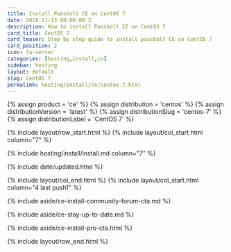 ```yaml
---
title: Install Passbolt CE on CentOS 7
date: 2018-11-13 00:00:00 Z
description: How to install Passbolt CE on CentOS 7
card_title: CentOS 7
card_teaser: Step by step guide to install passbolt CE on CentOS 7
card_position: 2
icon: fa-server
categories: [hosting,install,ce]
sidebar: hosting
layout: default
slug: CentOS 7
permalink: hosting/install/ce/centos-7.html
---
```


{% assign product = 'ce' %}
{% assign distribution = 'centos' %}
{% assign distributionVersion = 'latest' %}
{% assign distributionSlug = 'centos-7' %}
{% assign distributionLabel = 'CentOS 7' %}

{% include layout/row_start.html %}
{% include layout/col_start.html column="7" %}

{% include hosting/install/install.md column="7" %}

{% include date/updated.html %}

{% include layout/col_end.html %}
{% include layout/col_start.html column="4 last push1" %}

{% include aside/ce-install-community-forum-cta.md %}

{% include aside/ce-stay-up-to-date.md %}

{% include aside/ce-install-pro-cta.html %}

{% include layout/row_end.html %}
